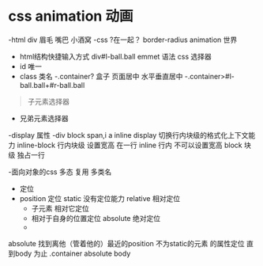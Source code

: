 # css animation 动画

-html
div
眉毛
嘴巴
小酒窝
-css 
?在一起？
border-radius
animation 世界

- html结构快捷输入方式
div#l-ball.ball emmet 语法 css 选择器
- id 唯一 
- class 类名 
-.container?
盒子  页面居中 
水平垂直居中
-.container>#l-ball.ball+#r-ball.ball
> 子元素选择器
+ 兄弟元素选择器

-display 属性
-div block 
span,i a inline
display 切换行内块级的格式化上下文能力
inline-block 行内块级 设置宽高 在一行
inline 行内 不可以设置宽高
block 块级 独占一行

-面向对象的css 
多态 
复用 多类名 
- 定位
 - position 定位
 static 没有定位能力
 relative 相对定位
   - 子元素 相对它定位
   - 相对于自身的位置定位
 absolute 绝对定位
   -
 absolute 找到离他（管着他的）最近的position 不为static的元素 的属性定位
直到body 为止 
.container absolute body
